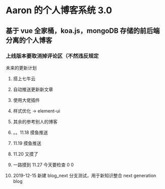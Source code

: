 # Aaron 的个人博客系统 3.0

## 基于 vue 全家桶，koa.js，mongoDB 存储的前后端分离的个人博客

### 上线版本要取消掉评论区（不然违反规定

未来的更新计划

1. 搭上七牛云

2. 自动推送更新新文章

3. 使用大佬插件

4. 样式优化 -> element-ui

5. 其余的参考别人的博客

6. 。。11.18 摸鱼推送

7. 11.19 摸鱼推送

8. 11.20 又摸了

9. 一路摸到 11.27 今天要检查 0 0

10. 2019-12-15 新建 blog_next 分支测试，用于新知识整合 next generation blog
